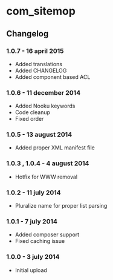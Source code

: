 # com_sitemop

## Changelog

### 1.0.7 - 16 april 2015

* Added translations
* Added CHANGELOG
* Added component based ACL

### 1.0.6 - 11 december 2014

* Added Nooku keywords
* Code cleanup
* Fixed order

### 1.0.5 - 13 august 2014

* Added proper XML manifest file

### 1.0.3 , 1.0.4 - 4 august 2014

* Hotfix for WWW removal

### 1.0.2 - 11 july 2014

* Pluralize name for proper list parsing

### 1.0.1 - 7 july 2014

* Added composer support
* Fixed caching issue

### 1.0.0 - 3 july 2014

* Initial upload
